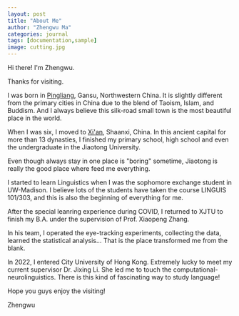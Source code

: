 ```yaml
---
layout: post
title: "About Me"
author: "Zhengwu Ma"
categories: journal
tags: [documentation,sample]
image: cutting.jpg
---
```


Hi there! I'm Zhengwu.

Thanks for visiting.

I was born in [Pingliang](https://www.trip.com/travel-guide/destination/pingliang-424/), Gansu, Northwestern China. It is slightly different from the primary cities in China due to the blend of Taoism, Islam, and Buddism. And I always believe this silk-road small town is the most beautiful place in the world. 

When I was six, I moved to [Xi'an](https://en.wikipedia.org/wiki/Xi%27an), Shaanxi, China. In this ancient capital for more than 13 dynasties, I finished my primary school, high school and even the undergraduate in the Jiaotong University. 

Even though always stay in one place is "boring" sometime, Jiaotong is really the good place where feed me everything.

I started to learn Linguistics when I was the sophomore exchange student in UW-Madison. I believe lots of the students have taken the course LINGUIS 101/303, and this is also the beginning of everything for me. 

After the special leanring experience during COVID, I returned to XJTU to finish my B.A. under the supervision of Prof. Xiaopeng Zhang. 

In his team, I operated the eye-tracking experiments, collecting the data, learned the statistical analysis... That is the place transformed me from the blank.

In 2022, I entered City University of Hong Kong. Extremely lucky to meet my current supervisor Dr. Jixing Li. She led me to touch the computational-neurolinguistics. There is this kind of fascinating way to study language!

Hope you guys enjoy the visiting!

Zhengwu
